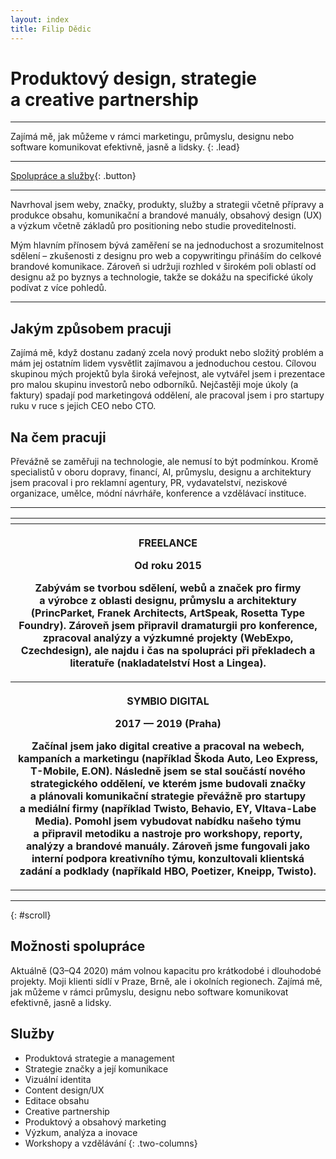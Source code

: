 ```yaml
---
layout: index
title: Filip Dědic
---
```

# Produktový design, strategie a&nbsp;creative partnership

***

Zajímá mě, jak můžeme v&nbsp;rámci marketingu, průmyslu, designu nebo software komunikovat efektivně, jasně a&nbsp;lidsky.
{: .lead}

***

[Spolupráce a služby](/#scroll){: .button}

***

Navrhoval jsem weby, značky, produkty, služby a&nbsp;strategii včetně přípravy a produkce obsahu, komunikační a&nbsp;brandové manuály, obsahový design (UX) a&nbsp;výzkum včetně základů pro positioning nebo studie proveditelnosti.

Mým hlavním přínosem bývá zaměření se na jednoduchost a&nbsp;srozumitelnost sdělení – zkušenosti z&nbsp;designu pro web a&nbsp;copywritingu přináším do celkové brandové komunikace. Zároveň si udržuji rozhled v&nbsp;širokém poli oblastí od designu až po byznys a&nbsp;technologie, takže se dokážu na specifické úkoly podívat z&nbsp;více pohledů.

***

## Jakým způsobem pracuji
Zajímá mě, když dostanu zadaný zcela nový produkt nebo složitý problém a mám jej ostatním lidem vysvětlit zajímavou a&nbsp;jednoduchou cestou. Cílovou skupinou mých projektů byla široká veřejnost, ale vytvářel jsem i prezentace pro malou skupinu investorů nebo odborníků. Nejčastěji moje úkoly (a faktury) spadají pod marketingová oddělení, ale pracoval jsem i&nbsp;pro startupy ruku v ruce s&nbsp;jejich CEO nebo CTO.

## Na čem pracuji
Převážně se zaměřuji na technologie, ale nemusí to být podmínkou. Kromě specialistů v oboru dopravy, financí, AI, průmyslu, designu a&nbsp;architektury jsem pracoval i&nbsp;pro reklamní agentury, PR, vydavatelství, neziskové organizace, umělce, módní návrháře, konference a&nbsp;vzdělávací instituce.

***

<table cellspacing="0">
  <tbody>
    <tr>
      <th>
      </th>
    </tr>
    <tr>
      <th>
        <p>FREELANCE</p>
        <p>Od roku 2015</p>
        <p>Zabývám se tvorbou sdělení, webů a značek pro firmy a&nbsp;výrobce z oblasti designu, průmyslu a architektury (PrincParket, Franek Architects, ArtSpeak, Rosetta Type Foundry). Zároveň jsem připravil dramaturgii pro konference, zpracoval analýzy a výzkumné projekty (WebExpo, Czechdesign), ale najdu i čas na spolupráci při překladech a literatuře (nakladatelství Host a Lingea).</p>
      </th>
    </tr>
    <tr>
      <th>
        <p>SYMBIO DIGITAL</p>
        <p>2017 — 2019 (Praha)</p>
        <p>Začínal jsem jako digital creative a pracoval na webech, kampaních a marketingu (například Škoda Auto, Leo Express, T-Mobile, E.ON). Následně jsem se stal součástí nového strategického oddělení, ve kterém jsme budovali značky a&nbsp;plánovali komunikační strategie převážně pro startupy a&nbsp;mediální firmy (například Twisto, Behavio, EY, Vltava-Labe Media). Pomohl jsem vybudovat nabídku našeho týmu a&nbsp;připravil metodiku a&nbsp;nastroje pro workshopy, reporty, analýzy a brandové manuály. Zároveň jsme fungovali jako interní podpora kreativního týmu, konzultovali klientská zadání a&nbsp;podklady (napříkald HBO, Poetizer, Kneipp, Twisto).</p>
      </th>
    </tr>
  </tbody>
</table>

***
{: #scroll}

## Možnosti spolupráce
Aktuálně (Q3–Q4 2020) mám volnou kapacitu pro krátkodobé i&nbsp;dlouhodobé projekty. Moji klienti sídlí v&nbsp;Praze, Brně, ale i&nbsp;okolních regionech. Zajímá mě, jak můžeme v&nbsp;rámci průmyslu, designu nebo software komunikovat efektivně, jasně a&nbsp;lidsky.

## Služby
- Produktová strategie a&nbsp;management
- Strategie značky a&nbsp;její komunikace
- Vizuální identita
- Content design/UX
- Editace obsahu
- Creative partnership
- Produktový a&nbsp;obsahový marketing
- Výzkum, analýza a&nbsp;inovace
- Workshopy a&nbsp;vzdělávání
{: .two-columns}

